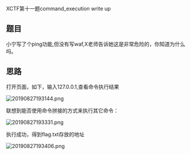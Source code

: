 XCTF第十一题command_execution  write up

## 题目

小宁写了个ping功能,但没有写waf,X老师告诉她这是非常危险的，你知道为什么吗。

## 思路

打开页面，如下，输入127.0.0.1,查看命令执行结果

![20190827193144.png](https://i.loli.net/2019/08/27/tdVmbsDTirvJnCk.png)

联想到能否使用命令拼接的方式来执行其它命令：

![20190827193331.png](https://i.loli.net/2019/08/27/N6blMpzOYQXgmRd.png)

执行成功，得到flag.txt存放的地址

![20190827193406.png](https://i.loli.net/2019/08/27/A1wVkr2YDGxFgmq.png)
